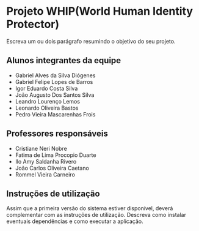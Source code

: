 # Projeto WHIP(World Human Identity Protector)

Escreva um ou dois  parágrafo resumindo o objetivo do seu projeto.

## Alunos integrantes da equipe

* Gabriel Alves da Silva Diógenes
* Gabriel Felipe Lopes de Barros
* Igor Eduardo Costa Silva
* João Augusto Dos Santos Silva
* Leandro Lourenço Lemos
* Leonardo Oliveira Bastos
* Pedro Vieira Mascarenhas Frois

## Professores responsáveis

* Cristiane Neri Nobre
* Fatima de Lima Procopio Duarte
* Ilo Amy Saldanha Rivero
* João Carlos Oliveira Caetano
* Rommel Vieira Carneiro

## Instruções de utilização

Assim que a primeira versão do sistema estiver disponível, deverá complementar com as instruções de utilização. Descreva como instalar eventuais dependências e como executar a aplicação.
